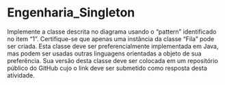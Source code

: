 # Engenharia_Singleton

<p> Implemente a classe descrita no diagrama usando o “pattern” identificado no item “1”. Certifique-se que apenas uma instância da classe “Fila” pode ser criada. Esta classe deve ser preferencialmente implementada em Java, mas podem ser usadas outras linguagens orientadas a objeto de sua preferência. Sua versão desta classe deve ser colocada em um repositório público do GitHub cujo o link deve ser submetido como resposta desta atividade.<p></p>
